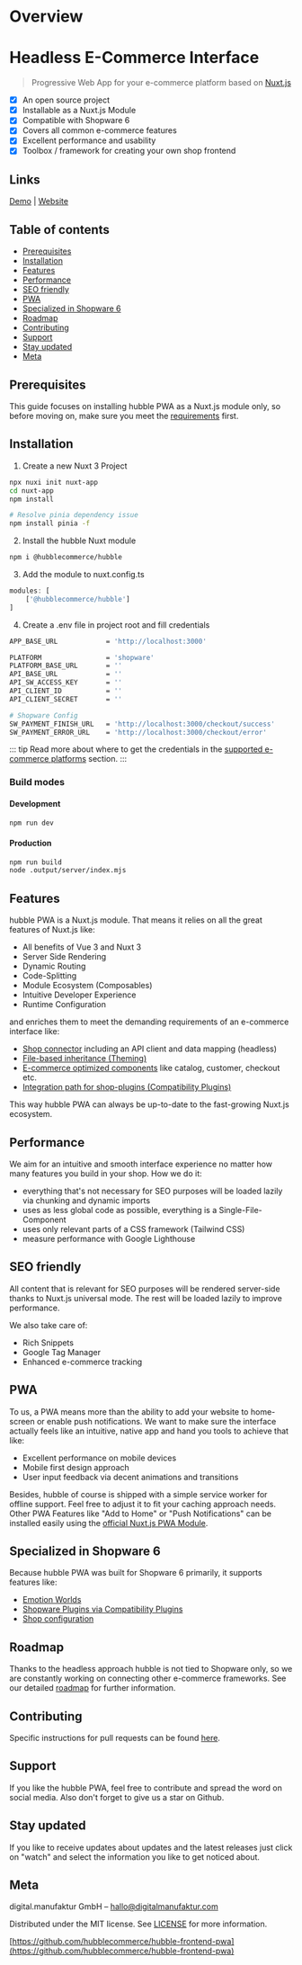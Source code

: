 # Overview

# Headless E-Commerce Interface
> Progressive Web App for your e-commerce platform based on [Nuxt.js](https://nuxtjs.org/)

- [x] An open source project
- [x] Installable as a Nuxt.js Module
- [x] Compatible with Shopware 6
- [x] Covers all common e-commerce features
- [x] Excellent performance and usability
- [x] Toolbox / framework for creating your own shop frontend

## Links
[Demo](https://hubble-next.herokuapp.com/) |
[Website](https://www.hubblecommerce.io/de)

## Table of contents
- [Prerequisites](#prerequisites)
- [Installation](#installation)
- [Features](#features)
- [Performance](#performance)
- [SEO friendly](#seo-friendly)
- [PWA](#pwa)
- [Specialized in Shopware 6](#specialized-in-shopware-6)
- [Roadmap](#roadmap)
- [Contributing](#contributing)
- [Support](#support)
- [Stay updated](#stay-updated)
- [Meta](#meta)

## Prerequisites
This guide focuses on installing hubble PWA as a Nuxt.js module only,
so before moving on, make sure you meet the [requirements](/pwa/what/requirements.html) first.

## Installation

1. Create a new Nuxt 3 Project
```sh
npx nuxi init nuxt-app
cd nuxt-app
npm install

# Resolve pinia dependency issue 
npm install pinia -f
```

2. Install the hubble Nuxt module
```sh
npm i @hubblecommerce/hubble
```

3. Add the module to nuxt.config.ts
```js
modules: [
    ['@hubblecommerce/hubble']
]
```

4. Create a .env file in project root and fill credentials 
```sh
APP_BASE_URL            = 'http://localhost:3000'

PLATFORM                = 'shopware'
PLATFORM_BASE_URL       = ''
API_BASE_URL            = ''
API_SW_ACCESS_KEY       = ''
API_CLIENT_ID           = ''
API_CLIENT_SECRET       = ''

# Shopware Config
SW_PAYMENT_FINISH_URL   = 'http://localhost:3000/checkout/success'
SW_PAYMENT_ERROR_URL    = 'http://localhost:3000/checkout/error'
```
::: tip
Read more about where to get the credentials in the [supported e-commerce platforms](/pwa/what/requirements.html#supported-e-commerce-platforms) section.
:::

### Build modes

#### Development

```sh
npm run dev
```

#### Production

```sh
npm run build
node .output/server/index.mjs
```

## Features
hubble PWA is a Nuxt.js module.
That means it relies on all the great features of Nuxt.js like:
- All benefits of Vue 3 and Nuxt 3 
- Server Side Rendering
- Dynamic Routing
- Code-Splitting
- Module Ecosystem (Composables)
- Intuitive Developer Experience
- Runtime Configuration

and enriches them to meet the demanding requirements of an e-commerce interface like:
- [Shop connector](/pwa/architecture/shop-connection.html) including an API client and data mapping (headless)
- [File-based inheritance (Theming)](/pwa/architecture/filebasedinheritance.html)
- [E-commerce optimized components](/pwa/architecture/components.html) like catalog, customer, checkout etc.
- [Integration path for shop-plugins (Compatibility Plugins)](/pwa/shopware/shopwareplugins.html)

This way hubble PWA can always be up-to-date to the fast-growing Nuxt.js ecosystem.

## Performance
We aim for an intuitive and smooth interface experience no matter how many features you build in your shop.
How we do it:
- everything that's not necessary for SEO purposes will be loaded lazily via chunking and dynamic imports
- uses as less global code as possible, everything is a Single-File-Component
- uses only relevant parts of a CSS framework (Tailwind CSS)
- measure performance with Google Lighthouse

## SEO friendly
All content that is relevant for SEO purposes will be rendered server-side thanks to Nuxt.js universal mode.
The rest will be loaded lazily to improve performance. <br>

We also take care of:
- Rich Snippets
- Google Tag Manager
- Enhanced e-commerce tracking

## PWA
To us, a PWA means more than the ability to add your website to home-screen or enable push notifications.
We want to make sure the interface actually feels like an intuitive, native app and hand you tools to achieve that like:
- Excellent performance on mobile devices
- Mobile first design approach
- User input feedback via decent animations and transitions

Besides, hubble of course is shipped with a simple service worker for offline support.
Feel free to adjust it to fit your caching approach needs.
Other PWA Features like "Add to Home" or "Push Notifications" can be installed easily
using the [official Nuxt.js PWA Module](https://pwa.nuxtjs.org/).

## Specialized in Shopware 6
Because hubble PWA was built for Shopware 6 primarily, it supports features like:
- [Emotion Worlds](/pwa/shopware/shopwareemotion.html)
- [Shopware Plugins via Compatibility Plugins](/pwa/shopware/shopwareplugins.html)
- [Shop configuration](/pwa/shopware/shopwareplugins.html#how-do-i-access-my-plugin-configurations)

## Roadmap
Thanks to the headless approach hubble is not tied to Shopware only,
so we are constantly working on connecting other e-commerce frameworks.
See our detailed [roadmap](/pwa/what/roadmap.html) for further information.

## Contributing

Specific instructions for pull requests can be found [here](pwa/contribution/contributionpwa.md).

## Support

If you like the hubble PWA, feel free to contribute and spread the word on social media.
Also don't forget to give us a star on Github.

## Stay updated

If you like to receive updates about updates and the latest releases just click on "watch" and select the information
you like to get noticed about.

## Meta

digital.manufaktur GmbH – hallo@digitalmanufaktur.com

Distributed under the MIT license. See [LICENSE](https://github.com/hubblecommerce/hubble-frontend-pwa/blob/main/LICENSE) for more information.

[https://github.com/hubblecommerce/hubble-frontend-pwa](https://github.com/hubblecommerce/hubble-frontend-pwa)
